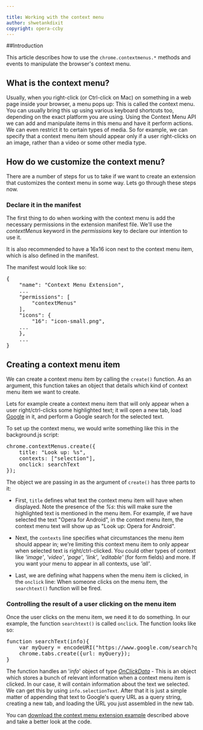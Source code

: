 ```yaml
---

title: Working with the context menu
author: shwetankdixit
copyright: opera-ccby
---
```


##Introduction

This article describes how to use the `chrome.contextmenus.*` methods and events to manipulate the browser's context menu.

## What is the context menu?
Usually, when you right-click (or Ctrl-click on Mac) on something in a web page inside your browser, a menu pops up: This is called the context menu. You can usually bring this up using various keyboard shortcuts too, depending on the exact platform you are using. Using the Context Menu API we can add and manipulate items in this menu and have it perform actions. We can even restrict it to certain types of media. So for example, we can specify that a context menu item should appear only if a user right-clicks on an image, rather than a video or some other media type.

## How do we customize the context menu?
There are a number of steps for us to take if we want to create an extension that customizes the context menu in some way. Lets go through these steps now.

### Declare it in the manifest
The first thing to do when working with the context menu is add the necessary permissions in the extension manifest file. We'll use the *contextMenus* keyword in the *permissions* key to declare our intention to use it.

It is also recommended to have a 16x16 icon next to the context menu item, which is also defined in the manifest.

The manifest would look like so:

<pre class="prettyprint">{
	"name": "Context Menu Extension",
	...
	"permissions": [
		"contextMenus"
	],
	"icons": {
		"16": "icon-small.png",
	...
	},
	...
}</pre>

## Creating a context menu item
We can create a context menu item by calling the `create()` function. As an argument, this function takes an object that details which kind of context menu item we want to create.

Lets for example create a context menu item that will only appear when a user right/ctrl-clicks some highlighted text; it will open a new tab, load [Google](http://www.google.com) in it, and perform a Google search for the selected text.

To set up the context menu, we would write something like this in the background.js script:

<pre class="prettyprint">chrome.contextMenus.create({
	title: "Look up: %s",
	contexts: ["selection"],
	onclick: searchText
});</pre>

The object we are passing in as the argument of `create()` has three parts to it:

* First, `title` defines what text the context menu item will have when displayed. Note the presence of the *%s*: this will make sure the highlighted text is mentioned in the menu item. For example, if we have selected the text "Opera for Android", in the context menu item, the context menu text will show up as "Look up: Opera for Android".

* Next, the `contexts` line specifies what circumstances the menu item should appear in; we're limiting this context menu item to only appear when selected text is right/ctrl-clicked. You could other types of context like *'image'*, *'video'*, *'page'*, *'link'*, *'editable'* (for form fields) and more. If you want your menu to appear in all contexts, use *'all'*.

* Last, we are defining what happens when the menu item is clicked, in the `onclick` line: When someone clicks on the menu item, the `searchtext()` function will be fired.

### Controlling the result of a user clicking on the menu item
Once the user clicks on the menu item, we need it to do something. In our example, the function `searchtext()` is called `onclick`. The function looks like so:

<pre class="prettyprint">function searchText(info){
	var myQuery = encodeURI("https://www.google.com/search?q="+info.selectionText);
	chrome.tabs.create({url: myQuery});
}</pre>

The function handles an '*info*' object of type [*OnClickData*](https://developer.chrome.com/extensions/contextMenus#type-OnClickData)  - This is an object which stores a bunch of relevant information when a context menu item is clicked. In our case, it will contain information about the text we selected. We can get this by using `info.selectionText`. After that it is just a simple matter of appending that text to Google's query URL as a query string, creating a new tab, and loading the URL you just assembled in the new tab.

You can [download the context menu extension example](samples/ContextMenu-SelectedText.nex) described above and take a better look at the code.
